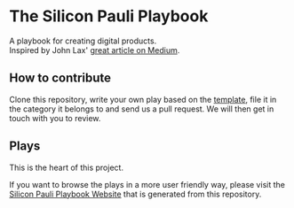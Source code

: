 # The Silicon Pauli Playbook
A playbook for creating digital products.  
Inspired by John Lax' [great article on Medium](https://medium.com/great-products-dont-happen-by-accident/great-products-dont-happen-by-accident-f46323d8ad94).  
  
## How to contribute 
Clone this repository, write your own play based on the [template](https://github.com/tizzle/silicon-pauli-playbook/blob/master/templates/play-template.md), file it in the category it belongs to and send us a pull request. We will then get in touch with you to review.

## Plays
This is the heart of this project.  

If you want to browse the plays in a more user friendly way, please visit the [Silicon Pauli Playbook Website](https://playbook.siliconpauli.com) that is generated from this repository.